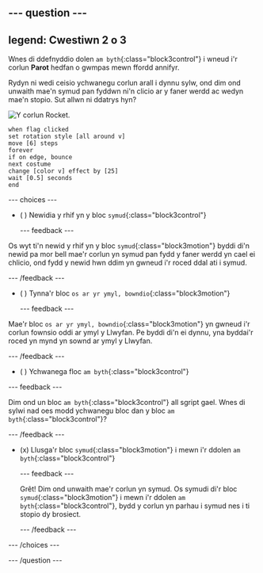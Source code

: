 --- question ---
---
legend: Cwestiwn 2 o 3
---

Wnes di ddefnyddio dolen `am byth`{:class="block3control"} i wneud i'r corlun **Parot** hedfan o gwmpas mewn ffordd annifyr.

Rydyn ni wedi ceisio ychwanegu corlun arall i dynnu sylw, ond dim ond unwaith mae'n symud pan fyddwn ni'n clicio ar y faner werdd ac wedyn mae'n stopio. Sut allwn ni ddatrys hyn?

![Y corlun Rocket.](images/rocket-sprite.png)

```blocks3
when flag clicked
set rotation style [all around v] 
move [6] steps 
forever 
if on edge, bounce 
next costume 
change [color v] effect by [25] 
wait [0.5] seconds 
end
```

--- choices ---

- ( ) Newidia y rhif yn y bloc `symud`{:class="block3control"}

  --- feedback ---

Os wyt ti'n newid y rhif yn y bloc `symud`{:class="block3motion"} byddi di'n newid pa mor bell mae'r corlun yn symud pan fydd y faner werdd yn cael ei chlicio, ond fydd y newid hwn ddim yn gwneud i'r roced ddal ati i symud.

  --- /feedback ---

- ( ) Tynna'r bloc `os ar yr ymyl, bowndio`{:class="block3motion"}

  --- feedback ---

Mae'r bloc `os ar yr ymyl, bowndio`{:class="block3motion"} yn gwneud i'r corlun fownsio oddi ar ymyl y Llwyfan. Pe byddi di'n ei dynnu, yna byddai'r roced yn mynd yn sownd ar ymyl y Llwyfan.

  --- /feedback ---

- ( ) Ychwanega floc `am byth`{:class="block3control"}

--- feedback ---

Dim ond un bloc `am byth`{:class="block3control"} all sgript gael. Wnes di sylwi nad oes modd ychwanegu bloc dan y bloc `am byth`{:class="block3control"}?

--- /feedback ---

- (x) Llusga'r bloc `symud`{:class="block3motion"} i mewn i'r ddolen `am byth`{:class="block3control"}

  --- feedback ---

  Grêt! Dim ond unwaith mae'r corlun yn symud. Os symudi di'r bloc `symud`{:class="block3motion"} i mewn i'r ddolen `am byth`{:class="block3control"}, bydd y corlun yn parhau i symud nes i ti stopio dy brosiect.

  --- /feedback ---

--- /choices ---

--- /question ---

